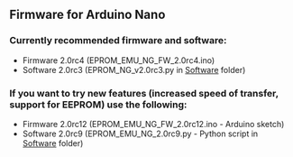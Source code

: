 ## Firmware for Arduino Nano

### Currently recommended firmware and software:
* Firmware 2.0rc4 (EPROM_EMU_NG_FW_2.0rc4.ino)
* Software 2.0rc3 (EPROM_NG_v2.0rc3.py in [Software](https://github.com/Kris-Sekula/EPROM-EMU-NG/tree/master/Software) folder)

### If you want to try new features (increased speed of transfer, support for EEPROM) use the following:
* Firmware 2.0rc12 (EPROM_EMU_NG_FW_2.0rc12.ino - Arduino sketch)
* Software 2.0rc9 (EPROM_EMU_NG_2.0rc9.py - Python script in [Software](https://github.com/Kris-Sekula/EPROM-EMU-NG/tree/master/Software) folder)
